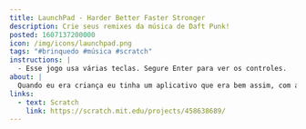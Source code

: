 ```yaml
---
title: LaunchPad - Harder Better Faster Stronger
description: Crie seus remixes da música de Daft Punk!
posted: 1607137200000
icon: /img/icons/launchpad.png
tags: "#brinquedo #música #scratch"
instructions: |
  - Esse jogo usa várias teclas. Segure Enter para ver os controles.
about: |
  Quando eu era criança eu tinha um aplicativo que era bem assim, com alguns loops de várias músicas do Daft Punk (antes do SuperPads existir), mas essa versão é MELHOR porque dá pra tocar a música inteira, se você tiver dedos ágeis!!!!!!!!!!!!!!!!!!!!!!!!
links:
  - text: Scratch
    link: https://scratch.mit.edu/projects/458638689/
---
```


<scratch url="https://scratch.mit.edu/projects/458638689/"></scratch>
